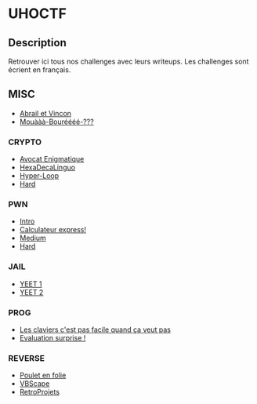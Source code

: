 # UHOCTF


## Description

Retrouver ici tous nos challenges avec leurs writeups.
Les challenges sont écrient en français.

## MISC

- [Abrail et Vincon](MISC/Abrail-et-Vincon/README.md)
- [Mouààà-Bouréééé-???](MISC/Mouààà-Bouréééé-???/README.md)

### CRYPTO

- [Avocat Enigmatique](CRYPTO/Avocat-enigmatique/README.md)
- [HexaDecaLinguo](CRYPTO/HexaDecLinguo/README.md)
- [Hyper-Loop](CRYPTO/Hyper-Loop/README.md)
- [Hard](CRYPTO/Hard/README.md)

### PWN

- [Intro](PWN/Intro/README.md)
- [Calculateur express!](PWN/Calculateur-Express/README.md)
- [Medium](PWN/Medium/README.md)
- [Hard](PWN/Hard/README.md)

### JAIL

* [YEET 1](JAIL/Yeet-1/README.md)
* [YEET 2](JAIL/Yeet-2/README.md)

### PROG

* [Les claviers c'est pas facile quand ça veut pas](PROG/azertyu/README.md)
* [Evaluation surprise !](PROG/evaluation-surpise-!/README.md)

### REVERSE

- [Poulet en folie](REVERSE/Poulet-en-folie/README.md)
- [VBScape](REVERSE/VBScape/README.md)
- [RetroProjets](REVERSE/RetroProjets/README.md)




